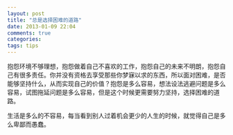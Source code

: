```yaml
---
layout: post
title: "总是选择困难的道路"
date: 2013-01-09 22:04
comments: true
categories: 
tags: tips
---
```

抱怨环境不够理想，抱怨做着自己不喜欢的工作，抱怨自己的未来不明朗，抱怨自己有很多责任。你并没有资格去享受那些你梦寐以求的东西，所以面对困难，是否能够坚持什么，从而实现自己的价值？抱怨是多么容易，想法设法逃避问题是多么容易，试图拖延问题是多么容易，但是这个时候更需要努力坚持，选择困难的道路。

生活是多么的不容易，每当看到别人过着机会更少的人生的时候，就觉得自己是多么卑鄙而愚蠢。
